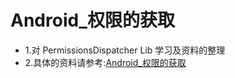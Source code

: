 # Android_权限的获取

* 1.对 PermissionsDispatcher  Lib 学习及资料的整理
* 2.具体的资料请参考:[Android_权限的获取](http://blog.tian.tianlovezhen.site/2017/12/19/Android_%E6%9D%83%E9%99%90%E7%9A%84%E8%8E%B7%E5%8F%96/)